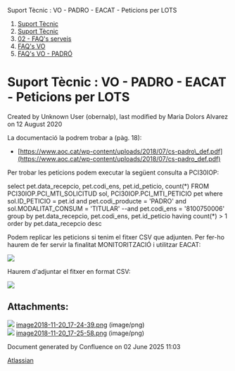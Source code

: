 Suport Tècnic : VO - PADRO - EACAT - Peticions per LOTS  

1.  [Suport Tècnic](index.md)
2.  [Suport Tècnic](13893782.md)
3.  [02 - FAQ's serveis](26313393.md)
4.  [FAQ's VO](28705575.md)
5.  [FAQ's VO - PADRÓ](28705583.md)

Suport Tècnic : VO - PADRO - EACAT - Peticions per LOTS
=======================================================

Created by Unknown User (obernalp), last modified by Maria Dolors Alvarez on 12 August 2020

La documentació la podrem trobar a (pàg. 18):

*   [https://www.aoc.cat/wp-content/uploads/2018/07/cs-padro\_def.pdf](https://www.aoc.cat/wp-content/uploads/2018/07/cs-padro_def.pdf)  
      
    

Per trobar les peticions podem executar la següent consulta a PCI30IOP:

select pet.data\_recepcio, pet.codi\_ens, pet.id\_peticio, count(\*)
  FROM PCI30IOP.PCI\_MTI\_SOLICITUD sol, PCI30IOP.PCI\_MTI\_PETICIO pet
 where sol.ID\_PETICIO = pet.id
 and pet.codi\_producte = 'PADRO'
   and sol.MODALITAT\_CONSUM = 'TITULAR'
   --and pet.codi\_ens = '8100750006'
 group by pet.data\_recepcio, pet.codi\_ens, pet.id\_peticio
having count(\*) > 1
 order by pet.data\_recepcio desc

  

Podem replicar les peticions si tenim el fitxer CSV que adjunten. Per fer-ho haurem de fer servir la finalitat MONITORITZACIÓ i utilitzar EACAT:

![](attachments/26313415/26315034.png)

Haurem d'adjuntar el fitxer en format CSV:

![](attachments/26313415/26315037.png)

  

  

  

Attachments:
------------

![](images/icons/bullet_blue.gif) [image2018-11-20\_17-24-39.png](attachments/26313415/26315034.png) (image/png)  
![](images/icons/bullet_blue.gif) [image2018-11-20\_17-25-58.png](attachments/26313415/26315037.png) (image/png)  

Document generated by Confluence on 02 June 2025 11:03

[Atlassian](http://www.atlassian.com/)